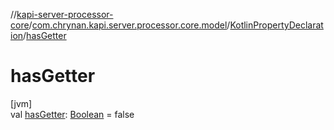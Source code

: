 //[kapi-server-processor-core](../../../index.md)/[com.chrynan.kapi.server.processor.core.model](../index.md)/[KotlinPropertyDeclaration](index.md)/[hasGetter](has-getter.md)

# hasGetter

[jvm]\
val [hasGetter](has-getter.md): [Boolean](https://kotlinlang.org/api/latest/jvm/stdlib/kotlin/-boolean/index.html) = false
